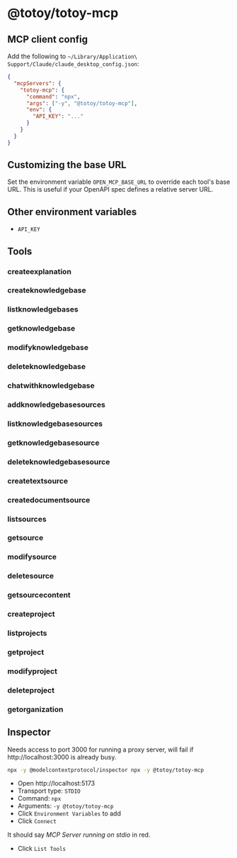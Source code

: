 # @totoy/totoy-mcp

## MCP client config

Add the following to `~/Library/Application\ Support/Claude/claude_desktop_config.json`:

```json
{
  "mcpServers": {
    "totoy-mcp": {
      "command": "npx",
      "args": ["-y", "@totoy/totoy-mcp"],
      "env": {
        "API_KEY": "..."
      }
    }
  }
}
```

## Customizing the base URL

Set the environment variable `OPEN_MCP_BASE_URL` to override each tool's base URL. This is useful if your OpenAPI spec defines a relative server URL.

## Other environment variables

- `API_KEY`

## Tools

### createexplanation

### createknowledgebase

### listknowledgebases

### getknowledgebase

### modifyknowledgebase

### deleteknowledgebase

### chatwithknowledgebase

### addknowledgebasesources

### listknowledgebasesources

### getknowledgebasesource

### deleteknowledgebasesource

### createtextsource

### createdocumentsource

### listsources

### getsource

### modifysource

### deletesource

### getsourcecontent

### createproject

### listprojects

### getproject

### modifyproject

### deleteproject

### getorganization

## Inspector

Needs access to port 3000 for running a proxy server, will fail if http://localhost:3000 is already busy.

```bash
npx -y @modelcontextprotocol/inspector npx -y @totoy/totoy-mcp
```

- Open http://localhost:5173
- Transport type: `STDIO`
- Command: `npx`
- Arguments: `-y @totoy/totoy-mcp`
- Click `Environment Variables` to add
- Click `Connect`

It should say _MCP Server running on stdio_ in red.

- Click `List Tools`
